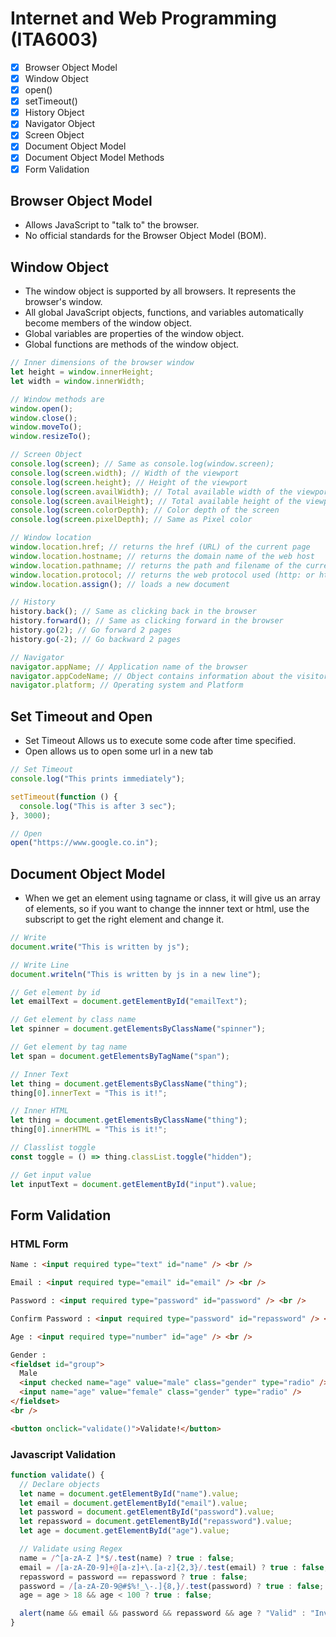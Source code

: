 # Internet and Web Programming (ITA6003)

- [x] Browser Object Model
- [x] Window Object
- [x] open()
- [x] setTimeout()
- [x] History Object
- [x] Navigator Object
- [x] Screen Object
- [x] Document Object Model
- [x] Document Object Model Methods
- [x] Form Validation

## Browser Object Model

- Allows JavaScript to "talk to" the browser.
- No official standards for the Browser Object Model (BOM).

## Window Object

- The window object is supported by all browsers. It represents the browser's window.
- All global JavaScript objects, functions, and variables automatically become members of the window object.
- Global variables are properties of the window object.
- Global functions are methods of the window object.

```js
// Inner dimensions of the browser window
let height = window.innerHeight;
let width = window.innerWidth;

// Window methods are
window.open();
window.close();
window.moveTo();
window.resizeTo();

// Screen Object
console.log(screen); // Same as console.log(window.screen);
console.log(screen.width); // Width of the viewport
console.log(screen.height); // Height of the viewport
console.log(screen.availWidth); // Total available width of the viewport
console.log(screen.availHeight); // Total available height of the viewport
console.log(screen.colorDepth); // Color depth of the screen
console.log(screen.pixelDepth); // Same as Pixel color

// Window location
window.location.href; // returns the href (URL) of the current page
window.location.hostname; // returns the domain name of the web host
window.location.pathname; // returns the path and filename of the current page
window.location.protocol; // returns the web protocol used (http: or https:)
window.location.assign(); // loads a new document

// History
history.back(); // Same as clicking back in the browser
history.forward(); // Same as clicking forward in the browser
history.go(2); // Go forward 2 pages
history.go(-2); // Go backward 2 pages

// Navigator
navigator.appName; // Application name of the browser
navigator.appCodeName; // Object contains information about the visitor's browser.
navigator.platform; // Operating system and Platform
```

## Set Timeout and Open

- Set Timeout Allows us to execute some code after time specified.
- Open allows us to open some url in a new tab

```js
// Set Timeout
console.log("This prints immediately");

setTimeout(function () {
  console.log("This is after 3 sec");
}, 3000);

// Open
open("https://www.google.co.in");
```

## Document Object Model

- When we get an element using tagname or class, it will give us an array of elements, so if you want to change the innner text or html, use the subscript to get the right element and change it.

```js
// Write
document.write("This is written by js");

// Write Line
document.writeln("This is written by js in a new line");

// Get element by id
let emailText = document.getElementById("emailText");

// Get element by class name
let spinner = document.getElementsByClassName("spinner");

// Get element by tag name
let span = document.getElementsByTagName("span");

// Inner Text
let thing = document.getElementsByClassName("thing");
thing[0].innerText = "This is it!";

// Inner HTML
let thing = document.getElementsByClassName("thing");
thing[0].innerHTML = "This is it!";

// Classlist toggle
const toggle = () => thing.classList.toggle("hidden");

// Get input value
let inputText = document.getElementById("input").value;
```

## Form Validation

### HTML Form

```html
Name : <input required type="text" id="name" /> <br />

Email : <input required type="email" id="email" /> <br />

Password : <input required type="password" id="password" /> <br />

Confirm Password : <input required type="password" id="repassword" /> <br />

Age : <input required type="number" id="age" /> <br />

Gender :
<fieldset id="group">
  Male
  <input checked name="age" value="male" class="gender" type="radio" /> Female
  <input name="age" value="female" class="gender" type="radio" />
</fieldset>
<br />

<button onclick="validate()">Validate!</button>
```

### Javascript Validation

```js
function validate() {
  // Declare objects
  let name = document.getElementById("name").value;
  let email = document.getElementById("email").value;
  let password = document.getElementById("password").value;
  let repassword = document.getElementById("repassword").value;
  let age = document.getElementById("age").value;

  // Validate using Regex
  name = /^[a-zA-Z ]*$/.test(name) ? true : false;
  email = /[a-zA-Z0-9]+@[a-z]+\.[a-z]{2,3}/.test(email) ? true : false;
  repassword = password == repassword ? true : false;
  password = /[a-zA-Z0-9@#$%!_\-.]{8,}/.test(password) ? true : false;
  age = age > 18 && age < 100 ? true : false;

  alert(name && email && password && repassword && age ? "Valid" : "Invalid");
}
```
